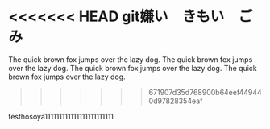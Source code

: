 <<<<<<< HEAD
git嫌い　きもい　ごみ
=======
The quick brown fox jumps over the lazy dog.
The quick brown fox jumps over the lazy dog.
The quick brown fox jumps over the lazy dog.
The quick brown fox jumps over the lazy dog.
>>>>>>> 671907d35d768900b64eef449440d97828354eaf

testhosoya111111111111111111111111
